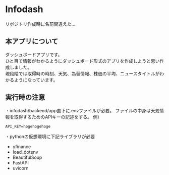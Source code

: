 # Infodash

リポジトリ作成時に名前間違えた...

## 本アプリについて
ダッシュボードアプリです。  
ひと目で情報がわかるようにダッシュボード形式のアプリを作成しようと思い作成しました。  
現段階では取得時の時刻、天気、為替情報、株価の平均、ニュースタイトルがわかるようになっています。  

## 実行時の注意
・infodash/backend/app直下に.envファイルが必要。
  ファイルの中身は天気情報を取得するためのAPIキーの記述をする。
  例）
```.env:.env
API_KEY=hogehogehoge
```
・pythonの仮想環境に下記ライブラリが必要
- yfinance
- load_dotenv
- BeautifulSoup
- FastAPI
- uvicorn
